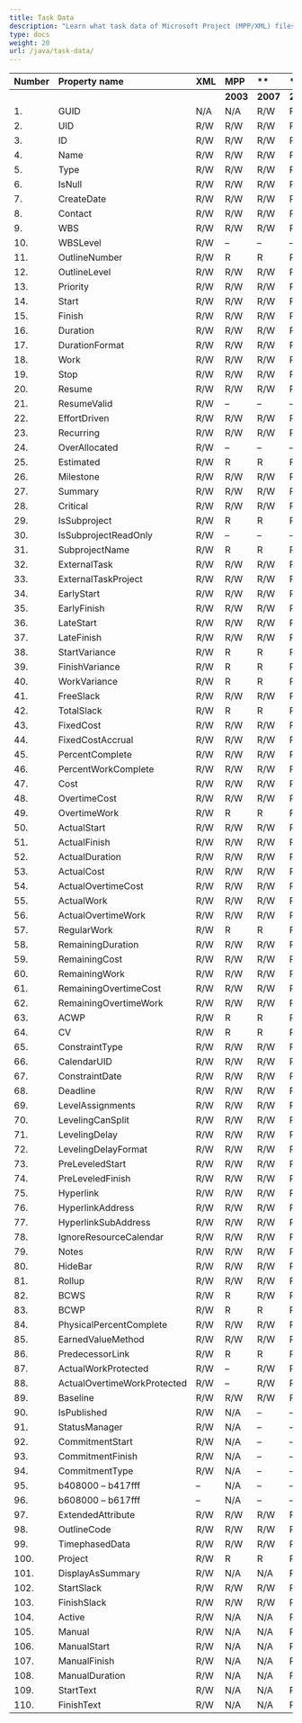 ```yaml
---
title: Task Data
description: "Learn what task data of Microsoft Project (MPP/XML) files are can be written or read by Aspose.Tasks for Java."
type: docs
weight: 20
url: /java/task-data/
---
```


|**Number** |**Property name** |**XML** |**MPP** |** |** |**  |** |** |**Comments** |
| :- | :- | :- | :- | :- | :- | :- | :- | :- | :- |
| | | |**2003** |**2007** |**2010** |**2013** |**2016** |**2019** | |
|1. |GUID |N/A |N/A |R/W |R/W |R/W |R/W |R/W | |
|2. |UID |R/W |R/W |R/W |R/W |R/W |R/W |R/W | |
|3. |ID |R/W |R/W |R/W |R/W |R/W |R/W |R/W | |
|4. |Name |R/W |R/W |R/W |R/W |R/W |R/W |R/W | |
|5. |Type |R/W |R/W |R/W |R/W |R/W |R/W |R/W | |
|6. |IsNull |R/W |R/W |R/W |R/W |R/W |R/W |R/W | |
|7. |CreateDate |R/W |R/W |R/W |R/W |R/W |R/W |R/W | |
|8. |Contact |R/W |R/W |R/W |R/W |R/W |R/W |R/W | |
|9. |WBS |R/W |R/W |R/W |R/W |R/W |R/W |R/W | |
|10. |WBSLevel |R/W |– |– |– |– |– |– | |
|11. |OutlineNumber |R/W |R |R |R |R |R |R | |
|12. |OutlineLevel |R/W |R/W |R/W |R/W |R/W |R/W |R/W | |
|13. |Priority |R/W |R/W |R/W |R/W |R/W |R/W |R/W | |
|14. |Start |R/W |R/W |R/W |R/W |R/W |R/W |R/W | |
|15. |Finish |R/W |R/W |R/W |R/W |R/W |R/W |R/W | |
|16. |Duration |R/W |R/W |R/W |R/W |R/W |R/W |R/W | |
|17. |DurationFormat |R/W |R/W |R/W |R/W |R/W |R/W |R/W | |
|18. |Work |R/W |R/W |R/W |R/W |R/W |R/W |R/W | |
|19. |Stop |R/W |R/W |R/W |R/W |R/W |R/W |R/W | |
|20. |Resume |R/W |R/W |R/W |R/W |R/W |R/W |R/W | |
|21. |ResumeValid |R/W |– |– |– |– |– |– | |
|22. |EffortDriven |R/W |R/W |R/W |R/W |R/W |R/W |R/W | |
|23. |Recurring |R/W |R/W |R/W |R/W |R/W |R/W |R/W | |
|24. |OverAllocated |R/W |– |– |– |– |– |– | |
|25. |Estimated |R/W |R |R |R |R |R |R | |
|26. |Milestone |R/W |R/W |R/W |R/W |R/W |R/W |R/W | |
|27. |Summary |R/W |R/W |R/W |R/W |R/W |R/W |R/W | |
|28. |Critical |R/W |R/W |R/W |R/W |R/W |R/W |R/W | |
|29. |IsSubproject |R/W |R |R |R |R |R |R | |
|30. |IsSubprojectReadOnly |R/W |– |– |– |– |– |– | |
|31. |SubprojectName |R/W |R |R |R |R |R |R | |
|32. |ExternalTask |R/W |R/W |R/W |R/W |R/W |R/W |R/W | |
|33. |ExternalTaskProject |R/W |R/W |R/W |R/W |R/W |R/W |R/W | |
|34. |EarlyStart |R/W |R/W |R/W |R/W |R/W |R/W |R/W | |
|35. |EarlyFinish |R/W |R/W |R/W |R/W |R/W |R/W |R/W | |
|36. |LateStart |R/W |R/W |R/W |R/W |R/W |R/W |R/W | |
|37. |LateFinish |R/W |R/W |R/W |R/W |R/W |R/W |R/W | |
|38. |StartVariance |R/W |R |R |R |R |R |R | |
|39. |FinishVariance |R/W |R |R |R |R |R |R | |
|40. |WorkVariance |R/W |R |R |R |R |R |R | |
|41. |FreeSlack |R/W |R/W |R/W |R/W |R/W |R/W |R/W | |
|42. |TotalSlack |R/W |R |R |R |R |R |R | |
|43. |FixedCost |R/W |R/W |R/W |R/W |R/W |R/W |R/W | |
|44. |FixedCostAccrual |R/W |R/W |R/W |R/W |R/W |R/W |R/W | |
|45. |PercentComplete |R/W |R/W |R/W |R/W |R/W |R/W |R/W | |
|46. |PercentWorkComplete |R/W |R/W |R/W |R/W |R/W |R/W |R/W | |
|47. |Cost |R/W |R/W |R/W |R/W |R/W |R/W |R/W | |
|48. |OvertimeCost |R/W |R/W |R/W |R/W |R/W |R/W |R/W | |
|49. |OvertimeWork |R/W |R |R |R |R |R |R | |
|50. |ActualStart |R/W |R/W |R/W |R/W |R/W |R/W |R/W | |
|51. |ActualFinish |R/W |R/W |R/W |R/W |R/W |R/W |R/W | |
|52. |ActualDuration |R/W |R/W |R/W |R/W |R/W |R/W |R/W | |
|53. |ActualCost |R/W |R/W |R/W |R/W |R/W |R/W |R/W | |
|54. |ActualOvertimeCost |R/W |R/W |R/W |R/W |R/W |R/W |R/W | |
|55. |ActualWork |R/W |R/W |R/W |R/W |R/W |R/W |R/W | |
|56. |ActualOvertimeWork |R/W |R/W |R/W |R/W |R/W |R/W |R/W | |
|57. |RegularWork |R/W |R |R |R |R |R |R | |
|58. |RemainingDuration |R/W |R/W |R/W |R/W |R/W |R/W |R/W | |
|59. |RemainingCost |R/W |R/W |R/W |R/W |R/W |R/W |R/W | |
|60. |RemainingWork |R/W |R/W |R/W |R/W |R/W |R/W |R/W | |
|61. |RemainingOvertimeCost |R/W |R/W |R/W |R/W |R/W |R/W |R/W | |
|62. |RemainingOvertimeWork |R/W |R/W |R/W |R/W |R/W |R/W |R/W | |
|63. |ACWP |R/W |R |R |R |R |R |R | |
|64. |CV |R/W |R |R |R |R |R |R | |
|65. |ConstraintType |R/W |R/W |R/W |R/W |R/W |R/W |R/W | |
|66. |CalendarUID |R/W |R/W |R/W |R/W |R/W |R/W |R/W | |
|67. |ConstraintDate |R/W |R/W |R/W |R/W |R/W |R/W |R/W | |
|68. |Deadline |R/W |R/W |R/W |R/W |R/W |R/W |R/W | |
|69. |LevelAssignments |R/W |R/W |R/W |R/W |R/W |R/W |R/W | |
|70. |LevelingCanSplit |R/W |R/W |R/W |R/W |R/W |R/W |R/W | |
|71. |LevelingDelay |R/W |R/W |R/W |R/W |R/W |R/W |R/W | |
|72. |LevelingDelayFormat |R/W |R/W |R/W |R/W |R/W |R/W |R/W | |
|73. |PreLeveledStart |R/W |R/W |R/W |R/W |R/W |R/W |R/W | |
|74. |PreLeveledFinish |R/W |R/W |R/W |R/W |R/W |R/W |R/W | |
|75. |Hyperlink |R/W |R/W |R/W |R/W |R/W |R/W |R/W | |
|76. |HyperlinkAddress |R/W |R/W |R/W |R/W |R/W |R/W |R/W | |
|77. |HyperlinkSubAddress |R/W |R/W |R/W |R/W |R/W |R/W |R/W | |
|78. |IgnoreResourceCalendar |R/W |R/W |R/W |R/W |R/W |R/W |R/W | |
|79. |Notes |R/W |R/W |R/W |R/W |R/W |R/W |R/W | |
|80. |HideBar |R/W |R/W |R/W |R/W |R/W |R/W |R/W | |
|81. |Rollup |R/W |R/W |R/W |R/W |R/W |R/W |R/W | |
|82. |BCWS |R/W |R |R/W |R/W |R/W |R/W |R/W | |
|83. |BCWP |R/W |R |R |R |R |R |R | |
|84. |PhysicalPercentComplete |R/W |R/W |R/W |R/W |R/W |R/W |R/W | |
|85. |EarnedValueMethod |R/W |R/W |R/W |R/W |R/W |R/W |R/W | |
|86. |PredecessorLink |R/W |R |R |R |R |R/W |R/W | |
|87. |ActualWorkProtected |R/W |– |R/W |R/W |R/W |R/W |R/W | |
|88. |ActualOvertimeWorkProtected |R/W |– |R/W |R/W |R/W |R/W |R/W | |
|89. |Baseline |R/W |R/W |R/W |R/W |R/W |R/W |R/W | |
|90. |IsPublished |R/W |N/A |– |– |– |– |– | |
|91. |StatusManager |R/W |N/A |– |– |– |– |– | |
|92. |CommitmentStart |R/W |N/A |– |– |– |– |– | |
|93. |CommitmentFinish |R/W |N/A |– |– |– |– |– | |
|94. |CommitmentType |R/W |N/A |– |– |– |– |– | |
|95. |b408000 – b417fff |– |N/A |– |– |– |– |– | |
|96. |b608000 – b617fff |– |N/A |– |– |– |– |– | |
|97. |ExtendedAttribute |R/W |R/W |R/W |R/W |R/W |R/W |R/W | |
|98. |OutlineCode |R/W |R/W |R/W |R/W |R/W |R/W |R/W | |
|99. |TimephasedData |R/W |R/W |R/W |R/W |R/W |R/W |R/W | |
|100. |Project |R/W |R |R |R |R |R |R | |
|101. |DisplayAsSummary |R/W |N/A |N/A |R/W |R/W |R/W |R/W | |
|102. |StartSlack |R/W |R/W |R/W |R/W |R/W |R/W |R/W | |
|103. |FinishSlack |R/W |R/W |R/W |R/W |R/W |R/W |R/W | |
|104. |Active |R/W |N/A |N/A |R/W |R/W |R/W |R/W | |
|105. |Manual |R/W |N/A |N/A |R/W |R/W |R/W |R/W | |
|106. |ManualStart |R/W |N/A |N/A |R/W |R/W |R/W |R/W | |
|107. |ManualFinish |R/W |N/A |N/A |R/W |R/W |R/W |R/W | |
|108. |ManualDuration |R/W |N/A |N/A |R/W |R/W |R/W |R/W | |
|109. |StartText |R/W |N/A |N/A |R/W |R/W |R/W |R/W | |
|110. |FinishText |R/W |N/A |N/A |R/W |R/W |R/W |R/W | |

